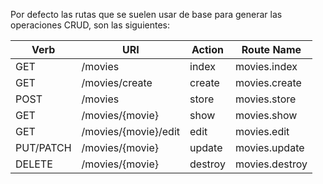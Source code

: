 Por defecto las rutas que se suelen usar de base para generar las operaciones CRUD, son las siguientes:

| Verb       | URI                   | Action   | Route Name     |
|------------|-----------------------|----------|----------------|
| GET        | /movies               | index    | movies.index   |
| GET        | /movies/create        | create   | movies.create  |
| POST       | /movies               | store    | movies.store   |
| GET        | /movies/{movie}       | show     | movies.show    |
| GET        | /movies/{movie}/edit  | edit     | movies.edit    |
| PUT/PATCH  | /movies/{movie}       | update   | movies.update  |
| DELETE     | /movies/{movie}       | destroy  | movies.destroy |
